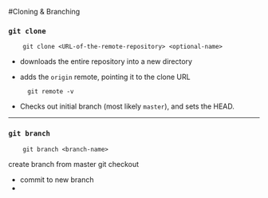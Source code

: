 #Cloning & Branching

### `git clone`

		git clone <URL-of-the-remote-repository> <optional-name>

* downloads the entire repository into a new directory
* adds the `origin` remote, pointing it to the clone URL

		git remote -v

* Checks out initial branch (most likely `master`), and sets the HEAD.

___

### `git branch`

		git branch <branch-name>
create branch from master
		git checkout <branch-name>

* commit to new branch
*


